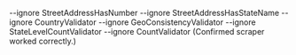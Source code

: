 --ignore StreetAddressHasNumber --ignore StreetAddressHasStateName --ignore CountryValidator --ignore GeoConsistencyValidator --ignore StateLevelCountValidator --ignore CountValidator (Confirmed scraper worked correctly.)
